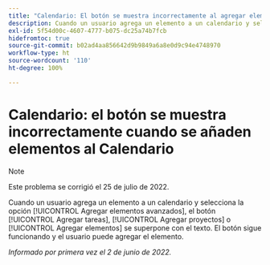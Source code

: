 ```yaml
---
title: "Calendario: El botón se muestra incorrectamente al agregar elementos al Calendario"
description: Cuando un usuario agrega un elemento a un calendario y selecciona la opción [!UICONTROL Agregar elementos avanzados], el botón [!UICONTROL Agregar tareas], [!UICONTROL Agregar proyectos] o [!UICONTROL Agregar elementos] se superpone con el texto. El botón sigue funcionando y el usuario puede agregar el elemento.
exl-id: 5f54d00c-4607-4777-b075-dc25a74b7fcb
hidefromtoc: true
source-git-commit: b02ad4aa856642d9b9849a6a8e0d9c94e4748970
workflow-type: ht
source-wordcount: '110'
ht-degree: 100%

---
```


# Calendario: el botón se muestra incorrectamente cuando se añaden elementos al Calendario

>[!NOTE]
>
>Este problema se corrigió el 25 de julio de 2022.

Cuando un usuario agrega un elemento a un calendario y selecciona la opción [!UICONTROL Agregar elementos avanzados], el botón [!UICONTROL Agregar tareas], [!UICONTROL Agregar proyectos] o [!UICONTROL Agregar elementos] se superpone con el texto. El botón sigue funcionando y el usuario puede agregar el elemento.

_Informado por primera vez el 2 de junio de 2022._
